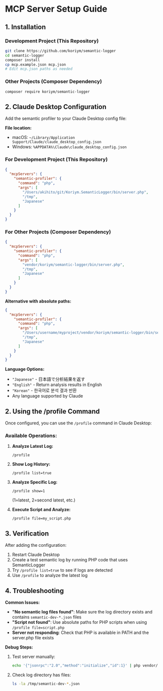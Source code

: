 # MCP Server Setup Guide

## 1. Installation

### Development Project (This Repository)
```bash
git clone https://github.com/koriym/semantic-logger
cd semantic-logger
composer install
cp mcp.example.json mcp.json
# Edit mcp.json paths as needed
```

### Other Projects (Composer Dependency)
```bash
composer require koriym/semantic-logger
```

## 2. Claude Desktop Configuration

Add the semantic profiler to your Claude Desktop config file:

**File location:**
- macOS: `~/Library/Application Support/Claude/claude_desktop_config.json`
- Windows: `%APPDATA%\Claude\claude_desktop_config.json`

### For Development Project (This Repository)
```json
{
  "mcpServers": {
    "semantic-profiler": {
      "command": "php",
      "args": [
        "/Users/akihito/git/Koriym.SemanticLogger/bin/server.php",
        "/tmp",
        "Japanese"
      ]
    }
  }
}
```

### For Other Projects (Composer Dependency)
```json
{
  "mcpServers": {
    "semantic-profiler": {
      "command": "php",
      "args": [
        "vendor/koriym/semantic-logger/bin/server.php",
        "/tmp",
        "Japanese"
      ]
    }
  }
}
```

**Alternative with absolute paths:**
```json
{
  "mcpServers": {
    "semantic-profiler": {
      "command": "php",
      "args": [
        "/Users/username/myproject/vendor/koriym/semantic-logger/bin/server.php",
        "/tmp",
        "Japanese"
      ]
    }
  }
}
```

**Language Options:**
- `"Japanese"` - 日本語で分析結果を返す
- `"English"` - Return analysis results in English
- `"Korean"` - 한국어로 분석 결과 반환
- Any language supported by Claude

## 2. Using the /profile Command

Once configured, you can use the `/profile` command in Claude Desktop:

### Available Operations:

1. **Analyze Latest Log:**
   ```
   /profile
   ```

2. **Show Log History:**
   ```
   /profile list=true
   ```

3. **Analyze Specific Log:**
   ```
   /profile show=1
   ```
   (1=latest, 2=second latest, etc.)

4. **Execute Script and Analyze:**
   ```
   /profile file=my_script.php
   ```

## 3. Verification

After adding the configuration:

1. Restart Claude Desktop
2. Create a test semantic log by running PHP code that uses SemanticLogger
3. Try `/profile list=true` to see if logs are detected
4. Use `/profile` to analyze the latest log

## 4. Troubleshooting

**Common Issues:**

- **"No semantic log files found"**: Make sure the log directory exists and contains `semantic-dev-*.json` files
- **"Script not found"**: Use absolute paths for PHP scripts when using `/profile file=script.php`
- **Server not responding**: Check that PHP is available in PATH and the server.php file exists

**Debug Steps:**

1. Test server manually:
   ```bash
   echo '{"jsonrpc":"2.0","method":"initialize","id":1}' | php vendor/koriym/semantic-logger/bin/server.php /tmp
   ```

2. Check log directory has files:
   ```bash
   ls -la /tmp/semantic-dev-*.json
   ```